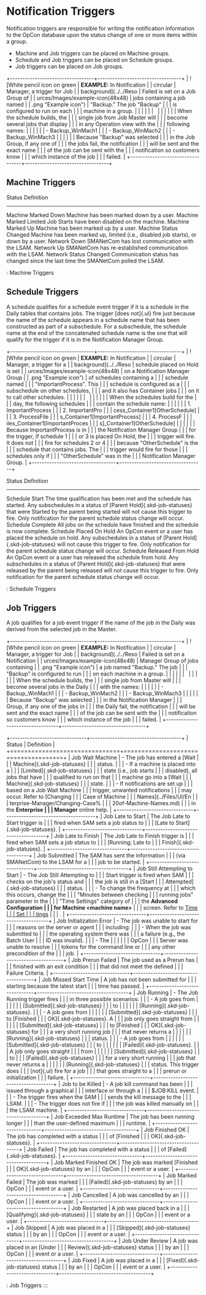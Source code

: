 # Notification Triggers

Notification triggers are responsible for writing the notification
information to the OpCon database upon the
status change of one or more items within a group.

- Machine and Job triggers can be placed on Machine groups.
- Schedule and Job triggers can be placed on Schedule groups.
- Job triggers can be placed on Job groups.

+----------------------------------+----------------------------------+
| ![White pencil icon on green     | **EXAMPLE:** In Notification     | | circular                         | Manager, a trigger for Job       |
| background](../../Reso           | Failed is set on a Job Group of  |
| urces/Images/example-icon(48x48) | jobs containing a job named      |
| .png "Example icon") | "Backup." The job "Backup"   |
|                                  | is configured to run on each     |
|                                  | machine in a group.              |
|                                  |                                  |
|                                  |                                  |
|                                  |                                  |
|                                  | When the schedule builds, the    |
|                                  | single job from Job Master will  |
|                                  | become several jobs that display |
|                                  | in any Operation view with the   |
|                                  | following names:                 |
|                                  |                                  |
|                                  | -   Backup_WinMach1              |
|                                  | -   Backup_WinMach2              |
|                                  | -   Backup_WinMach3              |
|                                  |                                  |
|                                  | Because "Backup" was selected  |
|                                  | in the Job Group, if any one of  |
|                                  | the jobs fail, the notification  |
|                                  | will be sent and the exact name  |
|                                  | of the job can be sent with the  |
|                                  | notification so customers know   |
|                                  | which instance of the job        |
|                                  | failed.                          |
+----------------------------------+----------------------------------+

## Machine Triggers

  Status                   Definition
  ------------------------ -------------------------------------------------------------------------------------
  Machine Marked Down      Machine has been marked down by a user.
  Machine Marked Limited   Job Starts have been disabled on the machine.
  Machine Marked Up        Machine has been marked up by a user.
  Machine Status Changed   Machine has been marked up, limited (i.e., disabled job starts), or down by a user.
  Network Down             SMANetCom has lost communication with the LSAM.
  Network Up               SMANetCom has re-established communication with the LSAM.
  Network Status Changed   Communication status has changed since the last time the SMANetCom polled the LSAM.

  : Machine Triggers

## Schedule Triggers

A schedule qualifies for a schedule event trigger if it is a schedule in
the Daily tables that contains jobs. The trigger [does not]{.ul} fire just because the name of the schedule appears in a schedule name that
has been constructed as part of a subschedule. For a subschedule, the
schedule name at the end of the concatenated schedule name is the one
that will qualify for the trigger if it is in the Notification Manager
Group.

+----------------------------------+----------------------------------+
| ![White pencil icon on green     | **EXAMPLE:** In Notification     | | circular                         | Manager, a trigger for a         |
| background](../../Reso           | schedule placed on Hold is set   |
| urces/Images/example-icon(48x48) | on a Notification Manager Group  |
| .png "Example icon") | of schedules containing a        |
|                                  | schedule named                   |
|                                  | "ImportantProcess". This       |
|                                  | schedule is configured as a      |
|                                  | subschedule on other schedules,  |
|                                  | and it also has Container jobs   |
|                                  | on it to call other schedules.   |
|                                  |                                  |
|                                  |                                  |
|                                  |                                  |
|                                  | When the schedules build for the |
|                                  | day, the following schedules     |
|                                  | contain the schedule name:       |
|                                  |                                  |
|                                  | 1.  ImportantProcess             |
|                                  | 2.  ImportantPro                 |
|                                  | cess_Container1\[OtherSchedule\] | |                                  | 3.  ProcessFile                  |
|                                  | s_Container1\[ImportantProcess\] | |                                  | 4.  ProcessF                     |
|                                  | iles_Container1\[ImportantProces | |                                  | s\]\_Container1\[OtherSchedule\] |
|                                  |                                  |
|                                  | Because ImportantProcess is in   |
|                                  | the Notification Manager Group   |
|                                  | for the trigger, if schedule 1   |
|                                  | or 3 is placed On Hold, the      |
|                                  | trigger will fire. It does not   |
|                                  | fire for schedules 2 or 4        |
|                                  | because "OtherSchedule" is the |
|                                  | schedule that contains jobs. The |
|                                  | trigger would fire for those     |
|                                  | schedules only if                |
|                                  | "OtherSchedule" was in the     |
|                                  | Notification Manager Group.      |
+----------------------------------+----------------------------------+

  Status                        Definition
  ----------------------------- --------------------------------------------------------------------------------------------------------------------------------------------------------------------------------------------------------------------------------------------------------------------------------------------------------------------
  Schedule Start                The time qualification has been met and the schedule has started. Any subschedules in a status of [Parent Hold]{.skd-job-statuses} that were Started by the parent being started will not cause this trigger to fire. Only notification for the parent schedule status change will occur.   Schedule Complete             All jobs on the schedule have finished and the schedule is now complete.
  Schedule Placed On Hold       An OpCon event or a user has placed the schedule on hold. Any subschedules in a status of [Parent Hold]{.skd-job-statuses} will not cause this trigger to fire. Only notification for the parent schedule status change will occur.   Schedule Released From Hold   An OpCon event or a user has released the schedule from hold. Any subschedules in a status of [Parent Hold]{.skd-job-statuses} that were released by the parent being released will not cause this trigger to fire. Only notification for the parent schedule status change will occur.

  : Schedule Triggers

## Job Triggers

A job qualifies for a job event trigger if the name of the job in the
Daily was derived from the selected job in the Master.

+----------------------------------+----------------------------------+
| ![White pencil icon on green     | **EXAMPLE:** In Notification     | | circular                         | Manager, a trigger for Job       |
| background](../../Reso           | Failed is set on a Notification  |
| urces/Images/example-icon(48x48) | Manager Group of jobs containing |
| .png "Example icon") | a job named "Backup." The job  |
|                                  | "Backup" is configured to run  |
|                                  | on each machine in a group.      |
|                                  |                                  |
|                                  |                                  |
|                                  |                                  |
|                                  | When the schedule builds, the    |
|                                  | single job from Master will      |
|                                  | become several jobs in the Daily |
|                                  | with the names:                  |
|                                  |                                  |
|                                  | -   Backup_WinMach1              |
|                                  | -   Backup_WinMach2              |
|                                  | -   Backup_WinMach3              |
|                                  |                                  |
|                                  | Because "Backup" was selected  |
|                                  | in the Notification Manager      |
|                                  | Group, if any one of the jobs in |
|                                  | the Daily fail, the notification |
|                                  | will be sent and the exact name  |
|                                  | of the job can be sent with the  |
|                                  | notification so customers know   |
|                                  | which instance of the job        |
|                                  | failed.                          |
+----------------------------------+----------------------------------+

+-------------------------------+-------------------------------------+
| Status                        | Definition                          |
+===============================+=====================================+
| Job Wait Machine              | -   The job has entered a [Wait     | |                               |     Machine]{.skd-job-statuses}     |
|                               |     status.                         |
|                               | -   If a machine is placed into a   |
|                               |     [Limited]{.skd-job-statuses}    | |                               |     state (i.e., job starts         |
|                               |     disabled), all jobs that have   |
|                               |     qualified to run on that        |
|                               |     machine go into a [Wait         | |                               |     Machine]{.skd-job-statuses}     |
|                               |     state.                          |
|                               | -   If notifications are set up     |
|                               |     based on a Job Wait Machine     |
|                               |     trigger, unwanted notifications |
|                               |     may occur. Refer to [Changing   | |                               |     Case of Machine                 |
|                               |     Names](../Files/UI/En                 |
|                               | terprise-Manager/Changing-Case% |
|                               | 20of-Machine-Names.md) |
|                               |      in the **Enterprise      |
|                               |     Manager** online help.          |
+-------------------------------+-------------------------------------+
| Job Late to Start             | The Job Late to Start trigger is    |
|                               | fired when SAM sets a job status to |
|                               | [Late to Start]{.skd-job-statuses}. | +-------------------------------+-------------------------------------+
| Job Late to Finish            | The Job Late to Finish trigger is   |
|                               | fired when SAM sets a job status to |
|                               | [Running; Late to                   | |                               | Finish]{.skd-job-statuses}.         |
+-------------------------------+-------------------------------------+
| Job Submitted                 | The SAM has sent the information    |
|                               | (via SMANetCom) to the LSAM for a   |
|                               | job to be started.                  |
+-------------------------------+-------------------------------------+
| Job Still Attempting to Start | -   The Job Still Attempting to     |
|                               |     Start trigger is fired when SAM |
|                               |     checks on the job's status and |
|                               |     the job is still in a [Start    | |                               |     Attempted]{.skd-job-statuses}   |
|                               |     status.                         |
|                               | -   To change the frequency at      |
|                               |     which this occurs, change the   |
|                               |     "Minutes between checking      |
|                               |     running jobs" parameter in the |
|                               |     "Time Settings" category of   |
|                               |     the **Advanced Configuration    |
|                               |     for Machine \<machine name\>**  |
|                               |     screen. Refer to [Time          | |                               |     Set                             |
|                               | tings](../administration/server-options.md#time-settings) |
|                               |     .                         |
+-------------------------------+-------------------------------------+
| Job Initialization Error      | -   The job was unable to start for |
|                               |     reasons on the server or agent  |
|                               |     including:                      |
|                               | -   When the job was submitted to   |
|                               |     the operating system there was  |
|                               |     a failure (e.g., the Batch User |
|                               |     ID was invalid).                |
|                               | -   The                             |
|                               |                                     |
|                               |    OpCon |
|                               |     Server was unable to resolve    |
|                               |     tokens for the command line or  |
|                               |     any other precondition of the   |
|                               |     job.                            |
+-------------------------------+-------------------------------------+
| Job Prerun Failed             | The job used as a Prerun has        |
|                               | finished with an exit condition     |
|                               | that did not meet the defined       |
|                               | Failure Criteria.                   |
+-------------------------------+-------------------------------------+
| Job Missed Start Time         | A job has not been submitted for    |
|                               | starting because the latest start   |
|                               | time has passed.                    |
+-------------------------------+-------------------------------------+
| Job Running                   | -   The Job Running trigger fires   |
|                               |     in three possible scenarios:    |
|                               |     -   A job goes from             |
|                               |                                     |
|                               |      [Submitted]{.skd-job-statuses} | |                               |         to                          |
|                               |                                     |
|                               |       [Running]{.skd-job-statuses}. | |                               |     -   A job goes from             |
|                               |                                     |
|                               |      [Submitted]{.skd-job-statuses} | |                               |         to [Finished                |
|                               |         OK]{.skd-job-statuses}. A   |
|                               |         job only goes straight from |
|                               |                                     |
|                               |      [Submitted]{.skd-job-statuses} | |                               |         to [Finished                |
|                               |         OK]{.skd-job-statuses} for  |
|                               |         a very short running job    |
|                               |         that never returns a        |
|                               |                                     |
|                               |        [Running]{.skd-job-statuses} | |                               |         status.                     |
|                               |     -   A job goes from             |
|                               |                                     |
|                               |      [Submitted]{.skd-job-statuses} | |                               |         to                          |
|                               |                                     |
|                               |        [Failed]{.skd-job-statuses}. | |                               |         A job only goes straight    |
|                               |         from                        |
|                               |                                     |
|                               |      [Submitted]{.skd-job-statuses} | |                               |         to                          |
|                               |         [Failed]{.skd-job-statuses} | |                               |         for a very short running    |
|                               |         job that never returns a    |
|                               |                                     |
|                               |        [Running]{.skd-job-statuses} | |                               |         status. This trigger does   |
|                               |         [not]{.ul} fire for a job   | |                               |         that goes straight to a     |
|                               |         prerun or initialization    |
|                               |         failure.                    |
+-------------------------------+-------------------------------------+
| Job to be Killed              | -   A job kill command has been     |
|                               |     issued through a graphical      |
|                               |     interface or through a          |
|                               |     $JOB:KILL event.               |
|                               | -   The trigger fires when the SAM  |
|                               |     sends the kill message to the   |
|                               |     LSAM.                           |
|                               | -   The trigger does not fire if    |
|                               |     the job was killed manually on  |
|                               |     the LSAM machine.               |
+-------------------------------+-------------------------------------+
| Job Exceeded Max Runtime      | The job has been running longer     |
|                               | than the user-defined maximum       |
|                               | runtime.                            |
+-------------------------------+-------------------------------------+
| Job Finished OK               | The job has completed with a status |
|                               | of [Finished                        | |                               | OK]{.skd-job-statuses}.             |
+-------------------------------+-------------------------------------+
| Job Failed                    | The job has completed with a status |
|                               | of [Failed]{.skd-job-statuses}.     | +-------------------------------+-------------------------------------+
| Job Marked Finished OK        | The job was marked [Finished        | |                               | OK]{.skd-job-statuses} by an        |
|                               | OpCon    |
|                               | event or a user.                    |
+-------------------------------+-------------------------------------+
| Job Marked Failed             | The job was marked                  |
|                               | [Failed]{.skd-job-statuses} by an   | |                               | OpCon    |
|                               | event or a user.                    |
+-------------------------------+-------------------------------------+
| Job Cancelled                 | A job was cancelled by an           |
|                               | OpCon    |
|                               | event or a user.                    |
+-------------------------------+-------------------------------------+
| Job Restarted                 | A job was placed back in a          |
|                               | [Qualifying]{.skd-job-statuses}     | |                               | state by an                         |
|                               | OpCon    |
|                               | event or a user.                    |
+-------------------------------+-------------------------------------+
| Job Skipped                   | A job was placed in a               |
|                               | [Skipped]{.skd-job-statuses} status | |                               | by an                               |
|                               | OpCon    |
|                               | event or a user.                    |
+-------------------------------+-------------------------------------+
| Job Under Review              | A job was placed in an [Under       | |                               | Review]{.skd-job-statuses} status   |
|                               | by an                               |
|                               | OpCon    |
|                               | event or a user.                    |
+-------------------------------+-------------------------------------+
| Job Fixed                     | A job was placed in a               |
|                               | [Fixed]{.skd-job-statuses} status   | |                               | by an                               |
|                               | OpCon    |
|                               | event or a user.                    |
+-------------------------------+-------------------------------------+

: Job Triggers
:::
